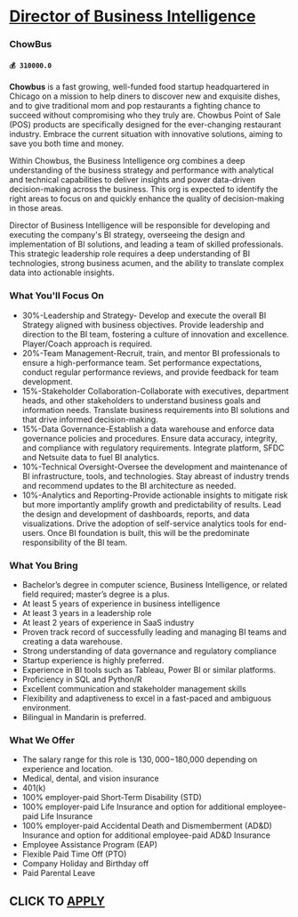 # [Director of Business Intelligence](https://www.remotewlb.com/apply/director-of-business-intelligence)  
### ChowBus  
#### `💰 310000.0`  

**Chowbus** is a fast growing, well-funded food startup headquartered in Chicago on a mission to help diners to discover new and exquisite dishes, and to give traditional mom and pop restaurants a fighting chance to succeed without compromising who they truly are. Chowbus Point of Sale (POS) products are specifically designed for the ever-changing restaurant industry. Embrace the current situation with innovative solutions, aiming to save you both time and money.

Within Chowbus, the Business Intelligence org combines a deep understanding of the business strategy and performance with analytical and technical capabilities to deliver insights and power data-driven decision-making across the business. This org is expected to identify the right areas to focus on and quickly enhance the quality of decision-making in those areas.

Director of Business Intelligence will be responsible for developing and executing the company's BI strategy, overseeing the design and implementation of BI solutions, and leading a team of skilled professionals. This strategic leadership role requires a deep understanding of BI technologies, strong business acumen, and the ability to translate complex data into actionable insights.

### What You'll Focus On

  * 30%-Leadership and Strategy- Develop and execute the overall BI Strategy aligned with business objectives. Provide leadership and direction to the BI team, fostering a culture of innovation and excellence. Player/Coach approach is required.
  * 20%-Team Management-Recruit, train, and mentor BI professionals to ensure a high-performance team. Set performance expectations, conduct regular performance reviews, and provide feedback for team development.
  * 15%-Stakeholder Collaboration-Collaborate with executives, department heads, and other stakeholders to understand business goals and information needs. Translate business requirements into BI solutions and that drive informed decision-making.
  * 15%-Data Governance-Establish a data warehouse and enforce data governance policies and procedures. Ensure data accuracy, integrity, and compliance with regulatory requirements. Integrate platform, SFDC and Netsuite data to fuel BI analytics.
  * 10%-Technical Oversight-Oversee the development and maintenance of BI infrastructure, tools, and technologies. Stay abreast of industry trends and recommend updates to the BI architecture as needed.
  * 10%-Analytics and Reporting-Provide actionable insights to mitigate risk but more importantly amplify growth and predictability of results. Lead the design and development of dashboards, reports, and data visualizations. Drive the adoption of self-service analytics tools for end-users. Once BI foundation is built, this will be the predominate responsibility of the BI team.

### What You Bring

  * Bachelor’s degree in computer science, Business Intelligence, or related field required; master’s degree is a plus.
  * At least 5 years of experience in business intelligence
  * At least 3 years in a leadership role
  * At least 2 years of experience in SaaS industry
  * Proven track record of successfully leading and managing BI teams and creating a data warehouse.
  * Strong understanding of data governance and regulatory compliance
  * Startup experience is highly preferred.
  * Experience in BI tools such as Tableau, Power BI or similar platforms.
  * Proficiency in SQL and Python/R
  * Excellent communication and stakeholder management skills
  * Flexibility and adaptiveness to excel in a fast-paced and ambiguous environment.
  * Bilingual in Mandarin is preferred.

### What We Offer

  * The salary range for this role is $130,000-$180,000 depending on experience and location.
  * Medical, dental, and vision insurance
  * 401(k)
  * 100% employer-paid Short-Term Disability (STD)
  * 100% employer-paid Life Insurance and option for additional employee-paid Life Insurance
  * 100% employer-paid Accidental Death and Dismemberment (AD&D) Insurance and option for additional employee-paid AD&D Insurance
  * Employee Assistance Program (EAP)
  * Flexible Paid Time Off (PTO)
  * Company Holiday and Birthday off
  * Paid Parental Leave

  
## CLICK TO [APPLY](https://www.remotewlb.com/apply/director-of-business-intelligence)

